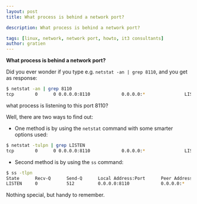 ```yaml
---
layout: post
title: What process is behind a network port?

description: What process is behind a network port?

tags: [linux, network, network port, howto, it3 consultants]
author: gratien
---
```


<strong>What process is behind a network port?</strong>

Did you ever wonder if you type e.g. `netstat -an | grep 8110`, and you get as response:

```bash
$ netstat -an | grep 8110
tcp        0      0 0.0.0.0:8110            0.0.0.0:*               LISTEN
```
what process is listening to this port 8110?

Well, there are two ways to find out:

- One method is by using the `netstat` command with some smarter options used:

```bash
$ netstat -tulpn | grep LISTEN
tcp        0      0 0.0.0.0:8110            0.0.0.0:*               LISTEN      14970/wd.sapZD0_W00
```

- Second method is by using the `ss` command:

```bash
$ ss -tlpn
State      Recv-Q      Send-Q      Local Address:Port      Peer Address:Port     Process
LISTEN     0           512         0.0.0.0:8110            0.0.0.0:*             users:(("wd.sapZD0_W00",pid=14970,fd=17))
```

Nothing special, but handy to remember.
